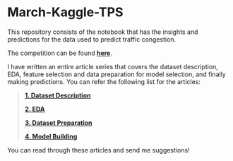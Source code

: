 # March-Kaggle-TPS
This repository consists of the notebook that has the insights and predictions for the data used to predict traffic congestion.

The competition can be found [**here**](https://www.kaggle.com/competitions/tabular-playground-series-mar-2022).

I have written an entire article series that covers the dataset description, EDA, feature selection and data preparation for model selection, and finally making predictions. You can refer the following list for the articles:

> [**1. Dataset Description**](https://medium.com/international-school-of-ai-data-science/kaggle-tabular-playground-series-march-edition-part-1-b0cc666634e)
> 
> [**2. EDA**](https://medium.com/international-school-of-ai-data-science/kaggle-tabular-playground-series-march-edition-part-2-17d345afcf4c)
> 
> [**3. Dataset Preparation**](https://medium.com/international-school-of-ai-data-science/kaggle-tabular-playground-series-march-edition-part-3-a91dc6cda4c9)
> 
> [**4. Model Building**](https://medium.com/international-school-of-ai-data-science/kaggle-tabular-playground-series-march-edition-part-4-bfa25d9edb97)

You can read through these articles and send me suggestions!

